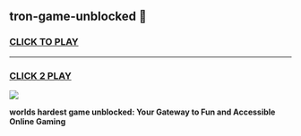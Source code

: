 
## tron-game-unblocked 👋
<h3>
<a href="https://premium.freeplayer.one?title=tron-game-unblocked&ref=14F">CLICK TO PLAY</a></h3>
<hr>

<h3>
<a href="https://premium.freeplayer.one?title=tron-game-unblocked&ref=14F">CLICK 2 PLAY</a>
  
</h3>

<a href="https://premium.freeplayer.one?title=tron-game-unblocked&ref=12F/"><img src="https://clearcache.store/games.png"></a>


**worlds hardest game unblocked: Your Gateway to Fun and Accessible Online Gaming**
